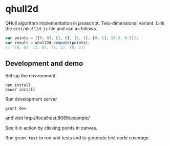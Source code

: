# qhull2d

QHull algorithm implementation in javascript. Two-dimensional variant.
Link the `dist/qhull2d.js` file and use as follows.

```javascript
var points = [[0, 0], [1, 0], [1, 1], [0, 1], [0.5, 0.5]];
var result = qhull2d.compute(points);
// [[0, 0], [1, 0], [1, 1], [0, 1]]
```

## Development and demo

Set-up the environment
```
npm install
bower install
```

Run development server

```
grunt dev
```

and visit http://localhost:8089/example/

See it in action by clicking points in canvas.

Run `grunt test` to run unit tests and to generate test code coverage.

